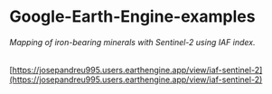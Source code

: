 # Google-Earth-Engine-examples

###### Mapping of iron-bearing minerals with Sentinel-2 using IAF index.

[https://josepandreu995.users.earthengine.app/view/iaf-sentinel-2](https://josepandreu995.users.earthengine.app/view/iaf-sentinel-2)
